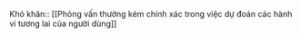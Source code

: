 Khó khăn:: [[Phỏng vấn thường kém chính xác trong việc dự đoán các hành vi tương lai của người dùng]]
